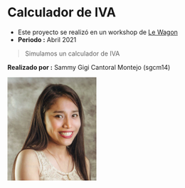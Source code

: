 Calculador de IVA
================
- Este proyecto se realizó en un workshop de [Le Wagon](https://www.lewagon.com/ "Le Wagon")
- **Periodo :** Abril 2021
> Simulamos un calculador de IVA

**Realizado por :** Sammy Gigi Cantoral Montejo (sgcm14)

<img src ="https://raw.githubusercontent.com/sgcm14/sgcm14/main/sammy.jpg" width="200">

